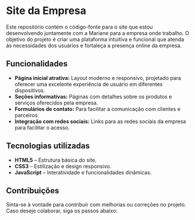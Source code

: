 # Site da Empresa

Este repositório contém o código-fonte para o site que estou desenvolvendo juntamente com a Mariane para a empresa onde trabalho. O objetivo do projeto é criar uma plataforma intuitiva e funcional que atenda às necessidades dos usuários e fortaleça a presença online da empresa.

## Funcionalidades

- **Página inicial atrativa:** Layout moderno e responsivo, projetado para oferecer uma excelente experiência de usuário em diferentes dispositivos.
- **Seções informativas:** Páginas com detalhes sobre os produtos e serviços oferecidos pela empresa.
- **Formulários de contato:** Para facilitar a comunicação com clientes e parceiros.
- **Integração com redes sociais:** Links para as redes sociais da empresa para facilitar o acesso.

## Tecnologias utilizadas

- **HTML5** – Estrutura básica do site.
- **CSS3** – Estilização e design responsivo.
- **JavaScript** – Interatividade e funcionalidades dinâmicas.

## Contribuições

Sinta-se à vontade para contribuir com melhorias ou correções no projeto. Caso deseje colaborar, siga os passos abaixo:

